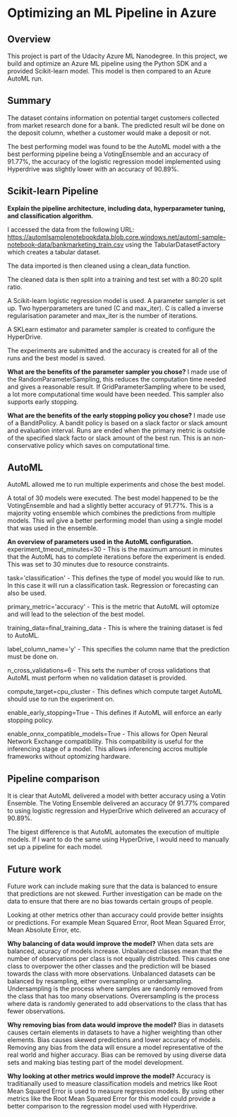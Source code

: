 # Optimizing an ML Pipeline in Azure

## Overview
This project is part of the Udacity Azure ML Nanodegree.
In this project, we build and optimize an Azure ML pipeline using the Python SDK and a provided Scikit-learn model.
This model is then compared to an Azure AutoML run.

## Summary
The dataset contains information on potential target customers collected from market research done for a bank.  The predicted result wil be done on the deposit column, whether a customer would make a deposit or not.

The best performing model was found to be the AutoML model with a the best performing pipeline being a VotingEnsemble and an accuracy of 91.77%, the accuracy of the logistic regression model implemented using Hyperdrive was slightly lower with an accuracy of 90.89%.

## Scikit-learn Pipeline
**Explain the pipeline architecture, including data, hyperparameter tuning, and classification algorithm.**

I accessed the data from the following URL: https://automlsamplenotebookdata.blob.core.windows.net/automl-sample-notebook-data/bankmarketing_train.csv using the TabularDatasetFactory which creates a tabular dataset.

The data imported is then cleaned using a clean_data function.

The cleaned data is then split into a training and test set with a 80:20 split ratio.

A Scikit-learn logistic regression model is used.  A parameter sampler is set up.  Two hyperparameters are tuned (C and max_iter).  C is called a inverse regularisation parameter and max_iter is the number of iterations.

A SKLearn estimator and parameter sampler is created to configure the HyperDrive.

The experiments are submitted and the accuracy is created for all of the runs and the best model is saved.

**What are the benefits of the parameter sampler you chose?**
I made use of the RandomParameterSampling, this reduces the computation time needed and gives a reasonable result.  If GridParameterSampling where to be used, a lot more computational time would have been needed.  This sampler also supports early stopping.

**What are the benefits of the early stopping policy you chose?**
I made use of a BanditPolicy.  A bandit policy is based on a slack factor or slack amount and evaluation interval.  Runs are ended when the primary metric is outside of the specified slack facto or slack amount of the best run.  This is an non-conservative policy which saves on computational time.

## AutoML
AutoML allowed me to run multiple experiments and chose the best model.

A total of 30 models were executed.  The best model happened to be the VotingEnsemble and had a slightly better accuracy of 91.77%.  This is a majority voting ensemble which combines the predictions from multiple models.  This wil give a better performing model than using a single model that was used in the ensemble.

**An overview of parameters used in the AutoML configuration.**
experiment_tmeout_minutes=30 - This is the maximum amount in minutes that the AutoML has to complete iterations before the experiment is ended.  This was set to 30 minutes due to resource constraints.

task='classification' - This defines the type of model you would like to run.  In this case it will run a classification task.  Regression or forecasting can also be used.

primary_metric='accuracy' - This is the metric that AutoML will optomize and will lead to the selection of the best model.

training_data=final_training_data - This is where the training dataset is fed to AutoML.

label_column_name='y' - This specifies the column name that the prediction must be done on.

n_cross_validations=6 - This sets the number of cross validations that AutoML must perform when no validation dataset is provided.

compute_target=cpu_cluster - This defines which compute target AutoML should use to run the experiment on.

enable_early_stopping=True - This defines if AutoML will enforce an early stopping policy.

enable_onnx_compatible_models=True - This allows for Open Neural Network Exchange compatibility.  This compatibility is useful for the inferencing stage of a model.  This allows inferencing accros multiple frameworks without optomizing hardware.

## Pipeline comparison
It is clear that AutoML delivered a model with better accuracy using a Votin Ensemble.  The Voting Ensemble delivered an accuracy 0f 91.77% compared to using logistic regression and HyperDrive which delivered an accuracy of 90.89%.

The bigest difference is that AutoML automates the execution of multiple models.  If I want to do the same using HyperDrive, I would need to manually set up a pipeline for each model.
## Future work
Future work can include making sure that the data is balanced to ensure that predictions are not skewed.  Further investigation can be made on the data to ensure that there are no bias towards certain groups of people.

Looking at other metrics other than accuracy could provide better insights or predictions.  For example Mean Squared Error, Root Mean Squared Error, Mean Absolute Error, etc.

**Why balancing of data would improve the model?**
When data sets are balanced, acuracy of models increase.  Unbalanced classes mean that the number of observations per class is not equally distributed.  This causes one class to overpower the other classes and the prediction will be biased towards the class with more observations.  Unbalanced datasets can be balanced by resampling, either oversampling or undersampling.  Undersampling is the process where samples are randomly removed from the class that has too many observations.  Overersampling is the process where data is randomly generated to add observations to the class that has fewer observations.

**Why removing bias from data would improve the model?**
Bias in datasets causes certain elements in datasets to have a higher weighting than other elements.  Bias causes skewed predictions and lower accuracy of models.  Removing any bias from the data will ensure a model representative of the real world and higher accuracy.  Bias can be removed by using diverse data sets and making bias testing part of the model development.

**Why looking at other metrics would improve the model?**
Accuracy is traditianally used to measure classification models and metrics like Root Mean Squared Error is used to measure regression models.  By using other metrics like the Root Mean Squared Error for this model could provide a better comparison to the regression model used with Hyperdrive. 



